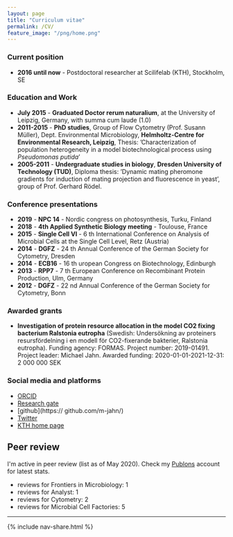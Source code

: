 ```yaml
---
layout: page
title: "Curriculum vitae"
permalink: /CV/
feature_image: "/png/home.png"
---
```


### Current position

- **2016 until now** - Postdoctoral researcher at Scilifelab (KTH), Stockholm, SE

### Education and Work

- **July 2015** - **Graduated Doctor rerum naturalium**, at the University of Leipzig, Germany, with summa cum laude (1.0)
- **2011-2015** - **PhD studies**, Group of Flow Cytometry (Prof. Susann Müller), Dept. Environmental Microbiology, **Helmholtz-Centre for Environmental Research, Leipzig**, Thesis: ’Characterization of population heterogeneity in a
model biotechnological process using *Pseudomonas putida*’
- **2005-2011** - **Undergraduate studies in biology**, **Dresden University of Technology (TUD)**, Diploma thesis: ’Dynamic mating pheromone gradients for induction of mating projection and fluorescence in yeast’, group of Prof. Gerhard Rödel.

### Conference presentations

- **2019** - **NPC 14** - Nordic congress on photosynthesis, Turku, Finland
- **2018** - **4th Applied Synthetic Biology meeting** - Toulouse, France
- **2015** - **Single Cell VI** - 6 th International Conference on Analysis of Microbial Cells at the Single Cell Level, Retz (Austria)
- **2014** - **DGFZ** - 24 th Annual Conference of the German Society for Cytometry, Dresden
- **2014** - **ECB16** - 16 th uropean Congress on Biotechnology, Edinburgh
- **2013** - **RPP7** - 7 th European Conference on Recombinant Protein Production, Ulm, Germany
- **2012** - **DGFZ** - 22 nd Annual Conference of the German Society for Cytometry, Bonn

### Awarded grants

- **Investigation of protein resource allocation in the model CO2 fixing bacterium Ralstonia eutropha** (Swedish: Undersökning av proteiners resursfördelning i en modell för CO2-fixerande bakterier, Ralstonia eutropha). 
Funding agency: FORMAS. 
Project number: 2019-01491. 
Project leader: Michael Jahn.
Awarded funding: 2020-01-01-2021-12-31: 2 000 000 SEK

### Social media and platforms

- [ORCID](https://orcid.org/0000-0002-3913-153X)
- [Research gate](https://www.researchgate.net/profile/Michael_Jahn)
- [github](https:// github.com/m-jahn/)
- [Twitter](https://twitter.com/mich_jahn)
- [KTH home page](https://www.kth.se/profile/mjahn)

## Peer review

I'm active in peer review (list as of May 2020). Check my [Publons](https://publons.com/review/author/AzKdBNNk/) account for latest stats.

- reviews for Frontiers in Microbiology: 1
- reviews for Analyst: 1
- reviews for Cytometry: 2
- reviews for Microbial Cell Factories: 5

-----

{% include nav-share.html %}
